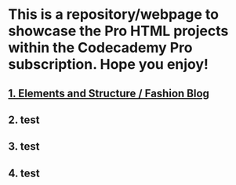 # This is a repository/webpage to showcase the Pro HTML projects within the Codecademy Pro subscription. Hope you enjoy!

## [1. Elements and Structure / Fashion Blog](Elements_and_Structure/Fashion_Blog/index.html)

## 2. test

## 3. test

## 4. test
